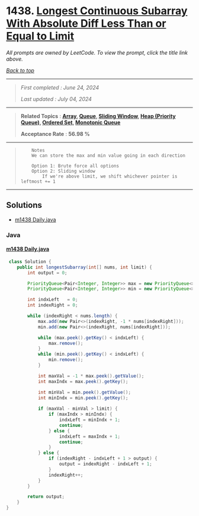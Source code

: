 # 1438. [Longest Continuous Subarray With Absolute Diff Less Than or Equal to Limit](<https://leetcode.com/problems/longest-continuous-subarray-with-absolute-diff-less-than-or-equal-to-limit>)

*All prompts are owned by LeetCode. To view the prompt, click the title link above.*

*[Back to top](<../README.md>)*

------

> *First completed : June 24, 2024*
>
> *Last updated : July 04, 2024*

------

> **Related Topics** : **[Array](<by_topic/Array.md>), [Queue](<by_topic/Queue.md>), [Sliding Window](<by_topic/Sliding Window.md>), [Heap (Priority Queue)](<by_topic/Heap (Priority Queue).md>), [Ordered Set](<by_topic/Ordered Set.md>), [Monotonic Queue](<by_topic/Monotonic Queue.md>)**
>
> **Acceptance Rate** : **56.98 %**

------

> ```
>     Notes
>     We can store the max and min value going in each direction
> 
>     Option 1: Brute force all options
>     Option 2: Sliding window
>         If we're above limit, we shift whichever pointer is leftmost += 1
> ```

------

## Solutions

- [m1438 Daily.java](<../my-submissions/m1438 Daily.java>)
### Java
#### [m1438 Daily.java](<../my-submissions/m1438 Daily.java>)
```Java
 class Solution {
    public int longestSubarray(int[] nums, int limit) {
        int output = 0;

        PriorityQueue<Pair<Integer, Integer>> max = new PriorityQueue<>(Comparator.comparing(Pair::getValue)); // * -1
        PriorityQueue<Pair<Integer, Integer>> min = new PriorityQueue<>(Comparator.comparing(Pair::getValue)); // Default min 

        int indxLeft   = 0;
        int indexRight = 0;

        while (indexRight < nums.length) {
            max.add(new Pair<>(indexRight, -1 * nums[indexRight]));
            min.add(new Pair<>(indexRight, nums[indexRight]));

            while (max.peek().getKey() < indxLeft) {
                max.remove();
            }
            while (min.peek().getKey() < indxLeft) {
                min.remove();
            }

            int maxVal = -1 * max.peek().getValue();
            int maxIndx = max.peek().getKey();

            int minVal = min.peek().getValue();
            int minIndx = min.peek().getKey();
            
            if (maxVal - minVal > limit) {
                if (maxIndx > minIndx) {
                    indxLeft = minIndx + 1;
                    continue;
                } else {
                    indxLeft = maxIndx + 1;
                    continue;
                }
            } else {
                if (indexRight - indxLeft + 1 > output) {
                    output = indexRight - indxLeft + 1;
                }
                indexRight++;
            }
        }

        return output;
    }
}
```


